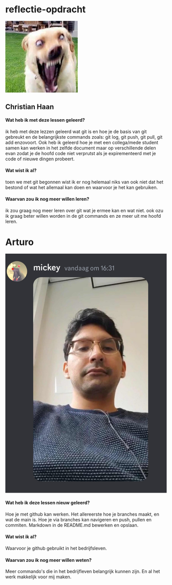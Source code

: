 # reflectie-opdracht
![ikke](download.jpeg)
## Christian Haan

#### Wat heb ik met deze lessen geleerd?
  ik heb met deze lezzen geleerd wat git is en hoe je de basis van git gebreukt en de belangrijkste commands zoals: git log, git push, git pull, git add enzovoort. Ook heb ik geleerd hoe je met een collega/mede student samen kan werken in      het zelfde document maar op verschillende delen evan zodat je de hoofd code niet verprutst als je expirementeerd met je code of nieuwe dingen probeert.


#### Wat wist ik al?
  toen we met git begonnen wist ik er nog helemaal niks van ook niet dat het bestond of wat het allemaal kan doen en waarvoor je het kan gebruiken.


#### Waarvan zou ik nog meer willen leren?
  ik zou graag nog meer leren over git wat je ermee kan en wat niet. ook ozu ik graag beter willen worden in de git commands en ze meer uit me hoofd leren.

# Arturo

![Arturo](arturo.jpg)

#### Wat heb ik deze lessen nieuw geleerd?

Hoe je met github kan werken. Het allereerste hoe je branches maakt, en wat de main is. Hoe je via branches kan navigeren en push, pullen en commiten.
Markdown in de README.md bewerken en opslaan.


#### Wat wist ik al?

Waarvoor je github gebruikt in het bedrijfsleven. 


#### Waarvan zou ik nog meer willen weten?

Meer commando's die in het bedrijfleven belangrijk kunnen zijn. En al het werk makkelijk voor mij maken.
